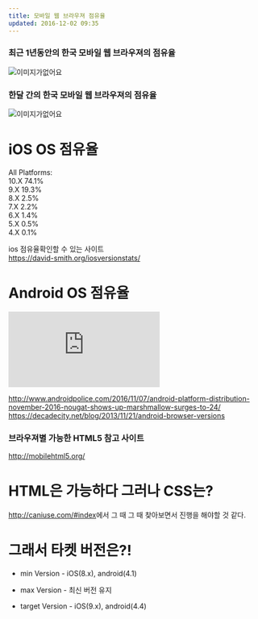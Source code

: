 ```yaml
---
title: 모바일 웹 브라우져 점유율
updated: 2016-12-02 09:35
---
```



### 최근 1년동안의 한국 모바일 웹 브라우져의 점유율

![이미지가없어요](https://yoonjason.github.io/assets/20161202001.png "이미지제목")



### 한달 간의 한국 모바일 웹 브라우져의 점유율
![이미지가없어요](https://yoonjason.github.io/assets/20161202002.png "이미지제목")


# iOS OS 점유율
All Platforms:<br>
10.X	74.1%<br>
9.X		19.3%<br>
8.X		2.5%<br>
7.X		2.2%<br>
6.X		1.4%<br>
5.X		0.5%<br>
4.X		0.1%<br>

ios 점유율확인할 수 있는 사이트 <br>
<https://david-smith.org/iosversionstats/>


# Android OS 점유율

![이미지가없어요](http://www.androidpolice.com/wp-content/themes/ap2/ap_resize/ap_resize.php?src=https%3A%2F%2Fwww.androidpolice.com%2Fwp-content%2Fuploads%2F2016%2F11%2Fnexus2cee_nougat_thumb.png&w=728 "이미지제목")


<http://www.androidpolice.com/2016/11/07/android-platform-distribution-november-2016-nougat-shows-up-marshmallow-surges-to-24/>
<https://decadecity.net/blog/2013/11/21/android-browser-versions>

### 브라우져별 가능한 HTML5 참고 사이트
<http://mobilehtml5.org/>

# HTML은 가능하다 그러나 CSS는?
<http://caniuse.com/#index>에서 그 때 그 때 찾아보면서 진행을 해야할 것 같다.

# 그래서 타켓 버전은?!
- min Version - iOS(8.x), android(4.1)

- max Version - 최신 버전 유지

- target Version - iOS(9.x), android(4.4)
